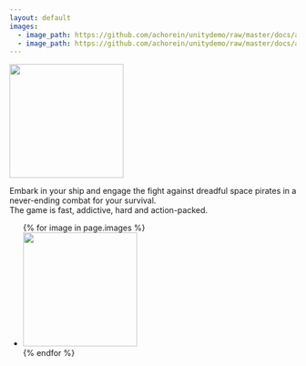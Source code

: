 ```yaml
---
layout: default
images:
  - image_path: https://github.com/achorein/unitydemo/raw/master/docs/assets/images/screen-01.png
  - image_path: https://github.com/achorein/unitydemo/raw/master/docs/assets/images/screen-02.png
---
```


<p>
    <img src="https://github.com/achorein/unitydemo/raw/master/docs/assets/images/logo-1024x500.png" height="200"/>
</p>

Embark in your ship and engage the fight against dreadful space pirates in a never-ending combat for your survival.<br/>
The game is fast, addictive, hard and action-packed.

<ul>
    {% for image in page.images %}
    <li><a href="{{ image.image_path }}"><img src="{{ image.image_path }}" height="200"/></a></li>
    {% endfor %}
</ul>


